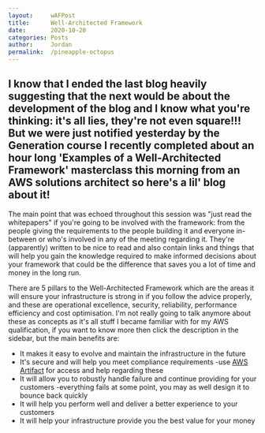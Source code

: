 ```yaml
---
layout: 	wAFPost
title:  	Well-Architected Framework
date:   	2020-10-20
categories: Posts
author: 	Jordan
permalink: 	/pineapple-octopus
---
```


## I know that I ended the last blog heavily suggesting that the next would be about the development of the blog and I know what you're thinking: it's all lies, they're not even square!!! But we were just notified yesterday by the Generation course I recently completed about an hour long 'Examples of a Well-Architected Framework' masterclass this morning from an AWS solutions architect so here's a lil' blog about it!

The main point that was echoed throughout this session was "just read the whitepapers" if you're going to be involved with the framework: from the people giving the requirements to the people building it and everyone in-between or who's involved in any of the meeting regarding it. They're (apparently) written to be nice to read and also contain links and things that will help you gain the knowledge required to make informed decisions about your framework that could be the difference that saves you a lot of time and money in the long run.

There are 5 pillars to the Well-Architected Framework which are the areas it will ensure your infrastructure is strong in if you follow the advice properly, and these are operational excellence, security, reliability, performance efficiency and cost optimisation. I'm not really going to talk anymore about these as concepts as it's all stuff I became familiar with for my AWS qualification, if you want to know more then click the description in the sidebar, but the main benefits are:

- It makes it easy to evolve and maintain the infrastructure in the future
- It's secure and will help you meet compliance requirements
    -use [AWS Artifact](https://aws.amazon.com/artifact/) for access and help regarding these
- It will allow you to robustly handle failure and continue providing for your customers
    -everything fails at some point, you may as well design it to bounce back quickly
- It will help you perform well and deliver a better experience to your customers
- It will help your infrastructure provide you the best value for your money
